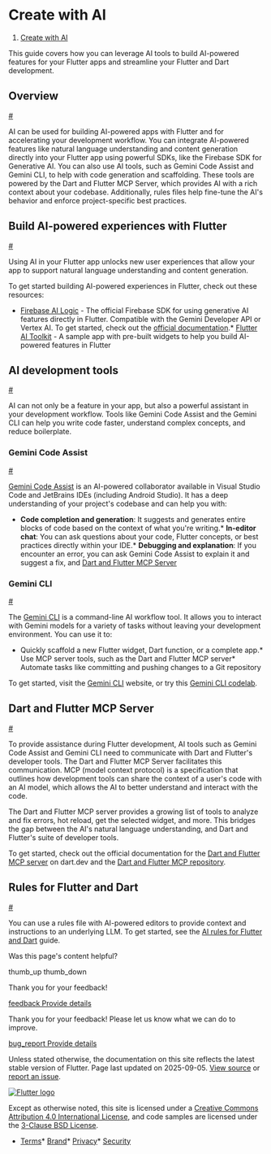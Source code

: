 Create with AI
==============

1. [Create with AI](/ai/create-with-ai)

This guide covers how you can leverage AI tools to build AI-powered features for your Flutter apps and streamline your Flutter and Dart development.

Overview
--------

[#](#overview)

AI can be used for building AI-powered apps with Flutter and for accelerating your development workflow. You can integrate AI-powered features like natural language understanding and content generation directly into your Flutter app using powerful SDKs, like the Firebase SDK for Generative AI. You can also use AI tools, such as Gemini Code Assist and Gemini CLI, to help with code generation and scaffolding. These tools are powered by the Dart and Flutter MCP Server, which provides AI with a rich context about your codebase. Additionally, rules files help fine-tune the AI's behavior and enforce project-specific best practices.

Build AI-powered experiences with Flutter
-----------------------------------------

[#](#build-ai-powered-experiences-with-flutter)

Using AI in your Flutter app unlocks new user experiences that allow your app to support natural language understanding and content generation.

To get started building AI-powered experiences in Flutter, check out these resources:

* [Firebase AI Logic](https://firebase.google.com/docs/ai-logic) - The official Firebase SDK for using generative AI features directly in Flutter. Compatible with the Gemini Developer API or Vertex AI. To get started, check out the [official documentation](https://firebase.google.com/docs/ai-logic/get-started).* [Flutter AI Toolkit](https://docs.flutter.dev/ai-toolkit) - A sample app with pre-built widgets to help you build AI-powered features in Flutter

AI development tools
--------------------

[#](#ai-development-tools)

AI can not only be a feature in your app, but also a powerful assistant in your development workflow. Tools like Gemini Code Assist and the Gemini CLI can help you write code faster, understand complex concepts, and reduce boilerplate.

### Gemini Code Assist

[#](#gemini-code-assist)

[Gemini Code Assist](https://codeassist.google/) is an AI-powered collaborator available in Visual Studio Code and JetBrains IDEs (including Android Studio). It has a deep understanding of your project's codebase and can help you with:

* **Code completion and generation**: It suggests and generates entire blocks of code based on the context of what you're writing.* **In-editor chat**: You can ask questions about your code, Flutter concepts, or best practices directly within your IDE.* **Debugging and explanation**: If you encounter an error, you can ask Gemini Code Assist to explain it and suggest a fix, and [Dart and Flutter MCP Server](#dart-and-flutter-mcp-server)

### Gemini CLI

[#](#gemini-cli)

The [Gemini CLI](https://github.com/google-gemini/gemini-cli) is a command-line AI workflow tool. It allows you to interact with Gemini models for a variety of tasks without leaving your development environment. You can use it to:

* Quickly scaffold a new Flutter widget, Dart function, or a complete app.* Use MCP server tools, such as the Dart and Flutter MCP server* Automate tasks like committing and pushing changes to a Git repository

To get started, visit the [Gemini CLI](https://github.com/google-gemini/gemini-cli) website, or try this [Gemini CLI codelab](https://codelabs.developers.google.com/gemini-cli-hands-on).

Dart and Flutter MCP Server
---------------------------

[#](#dart-and-flutter-mcp-server)

To provide assistance during Flutter development, AI tools such as Gemini Code Assist and Gemini CLI need to communicate with Dart and Flutter's developer tools. The Dart and Flutter MCP Server facilitates this communication. MCP (model context protocol) is a specification that outlines how development tools can share the context of a user's code with an AI model, which allows the AI to better understand and interact with the code.

The Dart and Flutter MCP server provides a growing list of tools to analyze and fix errors, hot reload, get the selected widget, and more. This bridges the gap between the AI's natural language understanding, and Dart and Flutter's suite of developer tools.

To get started, check out the official documentation for the [Dart and Flutter MCP server](https://dart.dev/tools/mcp-server) on dart.dev and the [Dart and Flutter MCP repository](https://github.com/dart-lang/ai/tree/main/pkgs/dart_mcp_server).

Rules for Flutter and Dart
--------------------------

[#](#rules-for-flutter-and-dart)

You can use a rules file with AI-powered editors to provide context and instructions to an underlying LLM. To get started, see the [AI rules for Flutter and Dart](/ai/ai-rules) guide.

Was this page's content helpful?

thumb\_up thumb\_down

Thank you for your feedback!

 [feedback Provide details](https://github.com/flutter/website/issues/new?template=1_page_issue.yml&&page-url=https://docs.flutter.dev/ai/create-with-ai/&page-source=https://github.com/flutter/website/tree/main/src/content/ai/create-with-ai.md)

Thank you for your feedback! Please let us know what we can do to improve.

 [bug\_report Provide details](https://github.com/flutter/website/issues/new?template=1_page_issue.yml&&page-url=https://docs.flutter.dev/ai/create-with-ai/&page-source=https://github.com/flutter/website/tree/main/src/content/ai/create-with-ai.md)

Unless stated otherwise, the documentation on this site reflects the latest stable version of Flutter. Page last updated on 2025-09-05. [View source](https://github.com/flutter/website/tree/main/src/content/ai/create-with-ai.md) or [report an issue](https://github.com/flutter/website/issues/new?template=1_page_issue.yml&&page-url=https://docs.flutter.dev/ai/create-with-ai/&page-source=https://github.com/flutter/website/tree/main/src/content/ai/create-with-ai.md "Report an issue with this page").

[![Flutter logo](/assets/images/branding/flutter/logo+text/horizontal/white.svg)](https://flutter.dev)

Except as otherwise noted, this site is licensed under a [Creative Commons Attribution 4.0 International License](https://creativecommons.org/licenses/by/4.0/), and code samples are licensed under the [3-Clause BSD License](https://opensource.org/licenses/BSD-3-Clause).

* [Terms](/tos "Terms of use")* [Brand](/brand "Brand usage guidelines")* [Privacy](https://policies.google.com/privacy "Privacy policy")* [Security](/security "Security philosophy and practices")

   